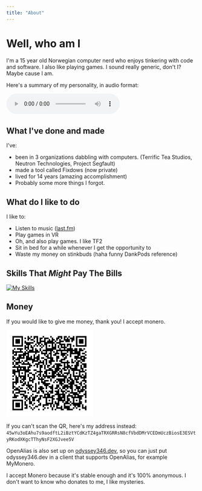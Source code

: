 ```yaml
---
title: "About"
---
```

# Well, who am I
I'm a 15 year old Norwegian computer nerd who enjoys tinkering with code and software. I also like playing games. I sound really generic, don't I? Maybe cause I am.

Here's a summary of my personality, in audio format:

<audio controls>
    <source src="../music/AAAAAAAAAAAAAAAAAAAAAAAAAAAAAAAAAAA.mp3" type="audio/mp3">
    Seems like playing audio isn't supported in your browser.
</audio>

## What I've done and made
I've:
- been in 3 organizations dabbling with computers. (Terrific Tea Studios, Neutron Technologies, Project Segfault)
- made a tool called Fixdows (now private)
- lived for 14 years (amazing accomplishment)
- Probably some more things I forgot.
## What do I like to do
I like to:
- Listen to music ([last.fm](https://www.last.fm/user/Odyssey346))
- Play games in VR
- Oh, and also play games. I like TF2
- Sit in bed for a while whenever I get the opportunity to
- Waste my money on stinkbuds (haha funny DankPods reference)

## Skills That *Might* Pay The Bills
[![My Skills](https://skillicons.dev/icons?i=github,svelte,linux,html,raspberrypi,md,css)](https://skillicons.dev)

## Money
If you would like to give me money, thank you! I accept monero.

![Monero QR](../images/moneroQR.png)

If you can't scan the QR, here's my address instead: ``45wYu3oEAhu7s9aodftL2iBztYCdKzTZ4gaTRXGRRsN8cfVbdDMrVCEDmUczBiosE3ESVtyRKodXKgcTThyNsF2XGJvee5V``

OpenAlias is also set up on <a href="https://odyssey346.dev">odyssey346.dev</a>, so you can just put odyssey346.dev in a client that supports OpenAlias, for example MyMonero.

I accept Monero because it's stable enough and it's 100% anonymous. I don't want to know who donates to me, I like mysteries.
